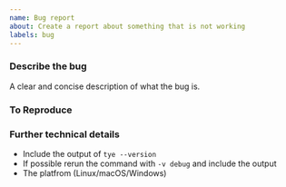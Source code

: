 ```yaml
---
name: Bug report
about: Create a report about something that is not working
labels: bug
---
```


### Describe the bug
A clear and concise description of what the bug is.

### To Reproduce
<!--
What steps can we follow to reproduce the issue?


Got Exceptions? Include both the message and the stack trace
-->

### Further technical details

- Include the output of `tye --version`
- If possible rerun the command with `-v debug` and include the output
- The platfrom (Linux/macOS/Windows)
